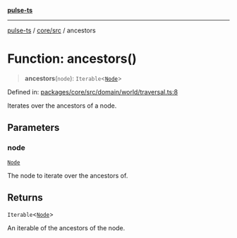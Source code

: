 [**pulse-ts**](../../../README.md)

***

[pulse-ts](../../../README.md) / [core/src](../README.md) / ancestors

# Function: ancestors()

> **ancestors**(`node`): `Iterable`\<[`Node`](../classes/Node.md)\>

Defined in: [packages/core/src/domain/world/traversal.ts:8](https://github.com/jlehett/pulse-ts/blob/b287bc18de1bbb78a8cc43f602a646e458610bc3/packages/core/src/domain/world/traversal.ts#L8)

Iterates over the ancestors of a node.

## Parameters

### node

[`Node`](../classes/Node.md)

The node to iterate over the ancestors of.

## Returns

`Iterable`\<[`Node`](../classes/Node.md)\>

An iterable of the ancestors of the node.
